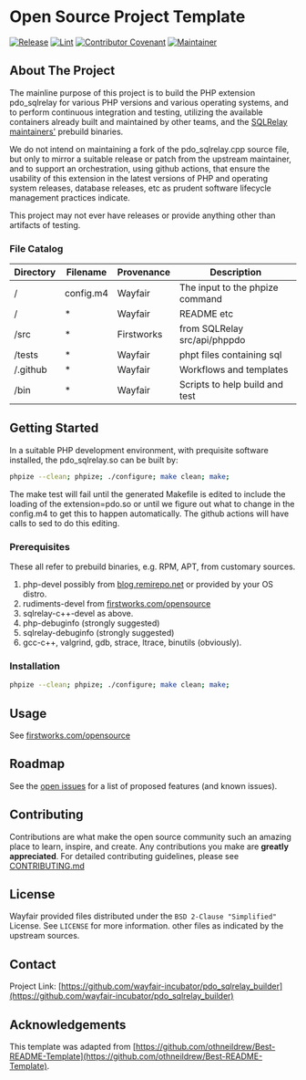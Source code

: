 # Open Source Project Template

[![Release](https://img.shields.io/github/v/release/wayfair-incubator/oss-template?display_name=tag)](CHANGELOG.md)
[![Lint](https://github.com/wayfair-incubator/oss-template/actions/workflows/lint.yml/badge.svg?branch=main)](https://github.com/wayfair-incubator/oss-template/actions/workflows/lint.yml)
[![Contributor Covenant](https://img.shields.io/badge/Contributor%20Covenant-2.0-4baaaa.svg)](CODE_OF_CONDUCT.md)
[![Maintainer](https://img.shields.io/badge/Maintainer-Wayfair-7F187F)](https://wayfair.github.io)

## About The Project

The mainline purpose of this project is to build the PHP extension pdo_sqlrelay for
various PHP versions and various operating systems, and to perform continuous integration
and testing, utilizing the available containers already built and maintained by
other teams, and the [SQLRelay maintainers'](https://www.firstworks.com) prebuild binaries.

We do not intend on maintaining a fork of the pdo_sqlrelay.cpp source file, but only to mirror
a suitable release or patch from the upstream maintainer, and to support an
orchestration, using github actions, that ensure the usability of this extension in the
latest versions of PHP and operating system releases, database releases, etc as prudent
software lifecycle management practices indicate.

This project may not ever have releases or provide anything other than artifacts
of testing.

### File Catalog

| Directory | Filename   | Provenance | Description                             |
|-----------|------------|------------|-----------------------------------------|
| /         | config.m4  | Wayfair    | The input to the phpize command         |
| /         | \*         | Wayfair    | README etc                              |
| /src      | \*         | Firstworks | from SQLRelay src/api/phppdo            |
| /tests    | \*         | Wayfair    | phpt files containing sql               |
| /.github  | \*         | Wayfair    | Workflows and templates                 |
| /bin      | \*         | Wayfair    | Scripts to help build and test          |

## Getting Started

In a suitable PHP development environment, with prequisite software installed,
the pdo_sqlrelay.so can be built by:

```sh
phpize --clean; phpize; ./configure; make clean; make;
```

The make test will fail until the generated Makefile is edited to include the
loading of the extension=pdo.so or until we figure out what to change in
the config.m4 to get this to happen automatically. The github actions
will have calls to sed to do this editing.

### Prerequisites

These all refer to prebuild binaries, e.g. RPM, APT, from customary sources.

1. php-devel possibly from [blog.remirepo.net](https://blog.remirepo.net/) or provided by your OS distro.
2. rudiments-devel from [firstworks.com/opensource](https://www.firstworks.com/opensource.html)
3. sqlrelay-c++-devel as above.
4. php-debuginfo (strongly suggested)
5. sqlrelay-debuginfo (strongly suggested)
6. gcc-c++, valgrind, gdb, strace, ltrace, binutils (obviously).

### Installation

```sh
phpize --clean; phpize; ./configure; make clean; make;
```

## Usage

See [firstworks.com/opensource](https://www.firstworks.com/opensource.html)

## Roadmap

See the [open issues](https://github.com/org_name/repo_name/issues) for a list of proposed features (and known issues).

## Contributing

Contributions are what make the open source community such an amazing place to learn, inspire, and create. Any contributions you make are **greatly appreciated**. For detailed contributing guidelines, please see [CONTRIBUTING.md](CONTRIBUTING.md)

## License

Wayfair provided files distributed under the `BSD 2-Clause "Simplified"` License.
See `LICENSE` for more information. other files as indicated by the upstream sources.

## Contact

Project Link: [https://github.com/wayfair-incubator/pdo_sqlrelay_builder](https://github.com/wayfair-incubator/pdo_sqlrelay_builder)

## Acknowledgements

This template was adapted from
[https://github.com/othneildrew/Best-README-Template](https://github.com/othneildrew/Best-README-Template).

